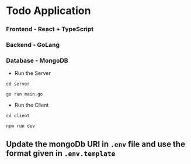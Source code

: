 # Todo Application 

### Frontend -  React + TypeScript

### Backend -  GoLang

### Database - MongoDB


- Run the Server 

`cd server`

`go run main.go`

- Run the Client

`cd client`

`npm run dev`

## Update the mongoDb URI in `.env` file and use the format given in `.env.template`




